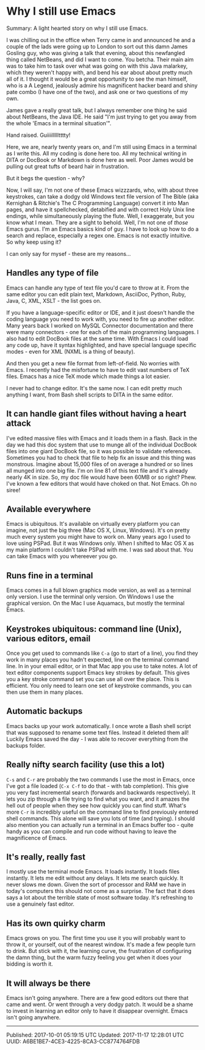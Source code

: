 # Why I still use Emacs

Summary: A light hearted story on why I still use Emacs.

I was chilling out in the office when Terry came in and announced he
and a couple of the lads were going up to London to sort out this damn
James Gosling guy, who was giving a talk that evening, about this
newfangled thing called NetBeans, and did I want to come. You
betcha. Their main aim was to take him to task over what was going on
with this Java malarkey, which they weren't happy with, and bend his
ear about about pretty much all of it. I thought it would be a great
opportunity to see the man himself, who is a A Legend, jealously
admire his magnificent hacker beard and shiny pate combo (I have one
of the two), and ask one or two questions of my own.

James gave a really great talk, but I always remember one thing he
said about NetBeans, the Java IDE. He said "I'm just trying to get
you away from the whole 'Emacs in a terminal situation'".

Hand raised. Guiiiillllltttty!

Here, we are, nearly twenty years on, and I'm still using Emacs in a
terminal as I write this. All my coding is done here too. All my
technical writing in DITA or DocBook or Markdown is done here as
well. Poor James would be pulling out great tufts of beard hair in
frustration.

But it begs the question - why?

Now, I will say, I'm not one of these Emacs wizzzards, who, with about
three keystrokes, can take a dodgy old Windows text file version of
The Bible (aka Kernighan & Ritchie's The C Programming Language)
convert it into Man pages, and have it spellchecked, detabified and
with correct Holy Unix line endings, while simultaneously playing the
flute. Well, I exaggerate, but you know what I mean. They are a sight
to behold. Well, I'm not one of _those_ Emacs gurus. I'm an Emacs
basics kind of guy. I have to look up how to do a search and replace,
especially a regex one. Emacs is not exactly intuitive. So why keep
using it?

I can only say for mysef - these are my reasons...

## Handles any type of file

Emacs can handle any type of text file you'd care to throw at it. From
the same editor you can edit plain text, Markdown, AsciiDoc, Python,
Ruby, Java, C, XML, XSLT - the list goes on.

If you have a language-specific editor or IDE, and it just doesn't
handle the coding language you need to work with, you need to fire up
another editor. Many years back I worked on MySQL Connector
documentation and there were many connectors - one for each of the
main programming languages. I also had to edit DocBook files at the
same time. With Emacs I could load any code up, have it syntax
highlighted, and have special language specific modes - even for XML
(NXML is a thing of beauty). 

And then you get a new file format from left-of-field. No worries with
Emacs. I recently had the misfortune to have to edit vast numbers of
TeX files. Emacs has a nice TeX mode which made things a lot easier.

I never had to change editor. It's the same now. I can edit pretty
much anything I want, from Bash shell scripts to DITA in the same
editor.

## It can handle giant files without having a heart attack

I've edited massive files with Emacs and it loads them in a
flash. Back in the day we had this doc system that use to munge all of
the individual DocBook files into one giant DocBook file, so it was
possible to validate references. Sometimes you had to check that file
to help fix an issue and this thing was monstrous. Imagine about
15,000 files of on average a hundred or so lines all munged into one
big file. I'm on line 81 of this text file and it's already nearly 4K
in size. So, my doc file would have been 60MB or so right? Phew. I've
known a few editors that would have choked on that. Not Emacs. Oh no
siree!

## Available everywhere

Emacs is ubiquitous. It's available on virtually every platform you
can imagine, not just the big three (Mac OS X, Linux, Windows). It's
on pretty much every system you might have to work on. Many years ago
I used to love using PSPad. But it was Windows only. When I shifted to
Mac OS X as my main platform I couldn't take PSPad with me. I was sad
about that. You can take Emacs with you whereever you go.

## Runs fine in a terminal

Emacs comes in a full blown graphics mode version, as well as a
terminal only version. I use the terminal only version. On Windows I
use the graphical version. On the Mac I use Aquamacs, but mostly the
terminal Emacs.

## Keystrokes ubiquitous: command line (Unix), various editors, email 

Once you get used to commands like `C-a` (go to start of a line), you
find they work in many places you hadn't expected, line on the
terminal command line. In in your email editor, or in that Mac app you
use to take notes. A lot of text editor components support Emacs key
strokes by default. This gives you a key stroke command set you can
use all over the place. This is efficient. You only need to learn one
set of keystroke commands, you can then use them in many places.

## Automatic backups

Emacs backs up your work automatically. I once wrote a Bash shell
script that was supposed to rename some text files. Instead it deleted
them all! Luckily Emacs saved the day - I was able to recover
everything from the backups folder.

## Really nifty search facility (use this a lot) 

`C-s` and `C-r` are probably the two commands I use the most in Emacs,
once I've got a file loaded (`C-x C-f` to do that - with tab
completion). This give you very fast incremental search (forwards and
backwards respectively). It lets you zip through a file trying to find
what you want, and it amazes the hell out of people when they see how
quickly you can find stuff. What's more `C-r` is incredibly useful on
the command line to find previously entered shell commands. This alone
will save you lots of time (and typing). I should also mention you can
actually run a terminal in an Emacs buffer too - quite handy as you
can compile and run code without having to leave the magnificence of
Emacs.

## It's really, really fast

I mostly use the terminal mode Emacs. It loads instantly. It loads
files instantly. It lets me edit without any delays. It lets me search
quickly. It never slows me down. Given the sort of processor and RAM
we have in today's computers this should not come as a surprise. The
fact that it does says a lot about the terrible state of most software
today. It's refreshing to use a genuinely fast editor.

## Has its own quirky charm

Emacs grows on you. The first time you use it you will probably want
to throw it, or yourself, out of the nearest window. It's made a few
people turn to drink. But stick with it, the learning curve, the
frustration of configuring the damn thing, but the warm fuzzy feeling
you get when it does your bidding is worth it.

## It will always be there

Emacs isn't going anywhere. There are a few good editors out there
that came and went. Or went through a very dodgy patch. It would be a
shame to invest in learning an editor only to have it disappear
overnight. Emacs isn't going anywhere.

---

Published: 2017-10-01 05:19:15 UTC 
Updated: 2017-11-17 12:28:01 UTC
UUID: A6BE1BE7-4CE3-4225-8CA3-CC8774764FDB


